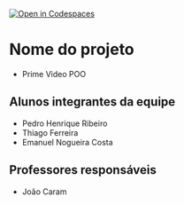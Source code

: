 [![Open in Codespaces](https://classroom.github.com/assets/launch-codespace-f4981d0f882b2a3f0472912d15f9806d57e124e0fc890972558857b51b24a6f9.svg)](https://classroom.github.com/open-in-codespaces?assignment_repo_id=10651416)
# Nome do projeto
* Prime Video POO

## Alunos integrantes da equipe

* Pedro Henrique Ribeiro
* Thiago Ferreira 
* Emanuel Nogueira Costa


## Professores responsáveis

* João Caram
